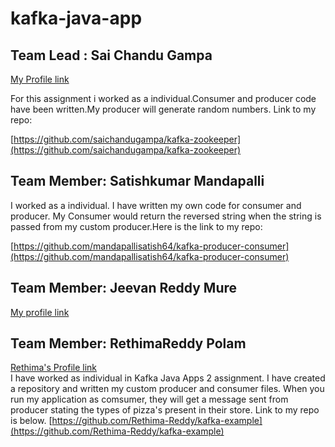 # kafka-java-app

## Team Lead : Sai Chandu Gampa
[My Profile link](https://github.com/saichandugampa)

For this assignment i worked as a individual.Consumer and producer code have been written.My producer will generate random numbers.
Link to my repo:

[https://github.com/saichandugampa/kafka-zookeeper](https://github.com/saichandugampa/kafka-zookeeper)

## Team Member:  Satishkumar Mandapalli
I worked as a individual. I have written my own code for consumer and producer. My Consumer would return the reversed string when the string is passed from my custom producer.Here is the link to my repo:

[https://github.com/mandapallisatish64/kafka-producer-consumer](https://github.com/mandapallisatish64/kafka-producer-consumer)
## Team Member:  Jeevan Reddy Mure
[My profile link](https://github.com/jeevanreddymure)

## Team Member: RethimaReddy Polam
[Rethima's Profile link](https://github.com/Rethima-Reddy)</br>
I have worked as individual in Kafka Java Apps 2 assignment. I have created a repository and written my custom producer and consumer files. When you run my application as comsumer, they will get a message sent from producer stating the types of pizza's present in their store. Link to my repo is below.
[https://github.com/Rethima-Reddy/kafka-example](https://github.com/Rethima-Reddy/kafka-example)

